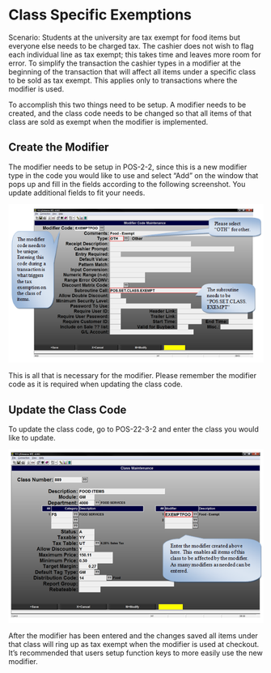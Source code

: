 # Class Specific Exemptions

<PageHeader />

Scenario: Students at the university are tax exempt for food items but everyone else needs to be charged tax. The cashier does not wish to flag each individual line as tax exempt; this takes time and leaves more room for error. To simplify the transaction the cashier types in a modifier at the beginning of the transaction that will affect all items under a specific class to be sold as tax exempt. This applies only to transactions where the modifier is used.

To accomplish this two things need to be setup. A modifier needs to be created, and the class code needs to be changed so that all items of that class are sold as exempt when the modifier is implemented.

## Create the Modifier

The modifier needs to be setup in POS-2-2, since this is a new modifier type in the code you would like to use and select “Add” on the window that pops up and fill in the fields according to the following screenshot. You update additional fields to fit your needs.

![](./word-image-382.png)

This is all that is necessary for the modifier. Please remember the modifier code as it is required when updating the class code.

## Update the Class Code

To update the class code, go to POS-22-3-2 and enter the class you would like to update.

![](./word-image-383.png)

After the modifier has been entered and the changes saved all items under that class will ring up as tax exempt when the modifier is used at checkout. It’s recommended that users setup function keys to more easily use the new modifier.

<PageFooter />
